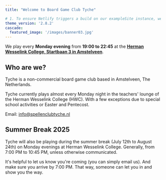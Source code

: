 ```yaml
---
title: "Welcome to Board Game Club Tyche"

# 1. To ensure Netlify triggers a build on our exampleSite instance, we need to change a file in the exampleSite directory.
theme_version: '2.8.2'
cascade:
  featured_image: '/images/banner03.jpg'
---
```


We play every **Monday evening** from **19:00 to 22:45** at the [**Herman Wesselink College, Startbaan 3 in Amstelveen**](https://maps.app.goo.gl/YaJrEpGEwUQzLswk9).

## Who are we?

Tyche is a non-commercial board game club based in Amstelveen, The Netherlands.

Tyche currently plays almost every Monday night in the teachers' lounge of the Herman Wesselink College (HWC). With a few exceptions due to special school activities or Easter and Pentecost.

Email: [info@spellenclubtyche.nl](mailto:info@spellenclubtyche.nl)

## Summer Break 2025

Tyche will also be playing during the summer break (July 12th to August 24th) on Monday evenings at Herman Wesselink College. Generally, from 7:00 PM to 10:45 PM, unless otherwise communicated.

It's helpful to let us know you're coming (you can simply email us). And make sure you arrive by 7:00 PM. That way, someone can let you in and show you the way.
